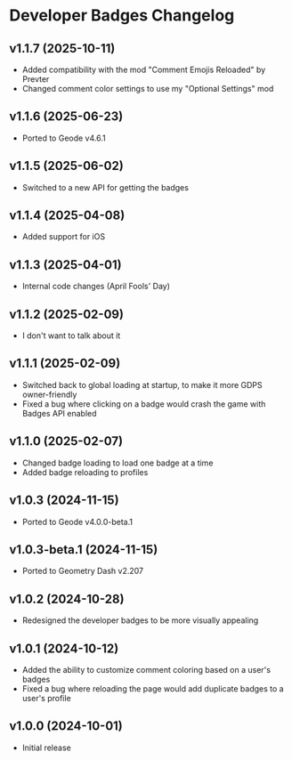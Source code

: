 # Developer Badges Changelog
## v1.1.7 (2025-10-11)
- Added compatibility with the mod "Comment Emojis Reloaded" by Prevter
- Changed comment color settings to use my "Optional Settings" mod

## v1.1.6 (2025-06-23)
- Ported to Geode v4.6.1

## v1.1.5 (2025-06-02)
- Switched to a new API for getting the badges

## v1.1.4 (2025-04-08)
- Added support for iOS

## v1.1.3 (2025-04-01)
- Internal code changes (April Fools' Day)

## v1.1.2 (2025-02-09)
- I don't want to talk about it

## v1.1.1 (2025-02-09)
- Switched back to global loading at startup, to make it more GDPS owner-friendly
- Fixed a bug where clicking on a badge would crash the game with Badges API enabled

## v1.1.0 (2025-02-07)
- Changed badge loading to load one badge at a time
- Added badge reloading to profiles

## v1.0.3 (2024-11-15)
- Ported to Geode v4.0.0-beta.1

## v1.0.3-beta.1 (2024-11-15)
- Ported to Geometry Dash v2.207

## v1.0.2 (2024-10-28)
- Redesigned the developer badges to be more visually appealing

## v1.0.1 (2024-10-12)
- Added the ability to customize comment coloring based on a user's badges
- Fixed a bug where reloading the page would add duplicate badges to a user's profile

## v1.0.0 (2024-10-01)
- Initial release